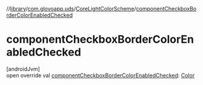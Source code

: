 //[library](../../../index.md)/[com.glovoapp.uds](../index.md)/[CoreLightColorScheme](index.md)/[componentCheckboxBorderColorEnabledChecked](component-checkbox-border-color-enabled-checked.md)

# componentCheckboxBorderColorEnabledChecked

[androidJvm]\
open override val [componentCheckboxBorderColorEnabledChecked](component-checkbox-border-color-enabled-checked.md): [Color](https://developer.android.com/reference/kotlin/androidx/compose/ui/graphics/Color.html)
